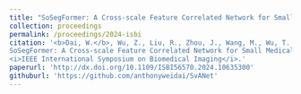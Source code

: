 ```yaml
---
title: "SoSegFormer: A Cross-scale Feature Correlated Network for Small Medical Object Segmentation"
collection: proceedings
permalink: /proceedings/2024-isbi
citation: '<b>Dai, W.</b>, Wu, Z., Liu, R., Zhou, J., Wang, M., Wu, T., and Liu, J. (2024).
SoSegFormer: A Cross-scale Feature Correlated Network for Small Medical Object Segmentation,
<i>IEEE International Symposium on Biomedical Imaging</i>.'
paperurl: 'http://dx.doi.org/10.1109/ISBI56570.2024.10635300'
githuburl: 'https://github.com/anthonyweidai/SvANet'
---
```

